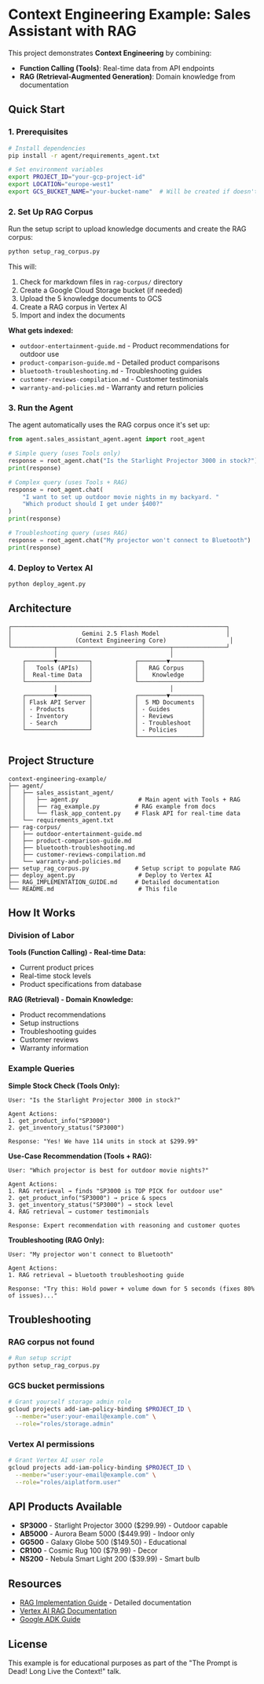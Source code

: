 # Context Engineering Example: Sales Assistant with RAG

This project demonstrates **Context Engineering** by combining:
- **Function Calling (Tools)**: Real-time data from API endpoints
- **RAG (Retrieval-Augmented Generation)**: Domain knowledge from documentation

## Quick Start

### 1. Prerequisites

```bash
# Install dependencies
pip install -r agent/requirements_agent.txt

# Set environment variables
export PROJECT_ID="your-gcp-project-id"
export LOCATION="europe-west1"
export GCS_BUCKET_NAME="your-bucket-name"  # Will be created if doesn't exist
```

### 2. Set Up RAG Corpus

Run the setup script to upload knowledge documents and create the RAG corpus:

```bash
python setup_rag_corpus.py
```

This will:
1. Check for markdown files in `rag-corpus/` directory
2. Create a Google Cloud Storage bucket (if needed)
3. Upload the 5 knowledge documents to GCS
4. Create a RAG corpus in Vertex AI
5. Import and index the documents

**What gets indexed:**
- `outdoor-entertainment-guide.md` - Product recommendations for outdoor use
- `product-comparison-guide.md` - Detailed product comparisons
- `bluetooth-troubleshooting.md` - Troubleshooting guides
- `customer-reviews-compilation.md` - Customer testimonials
- `warranty-and-policies.md` - Warranty and return policies

### 3. Run the Agent

The agent automatically uses the RAG corpus once it's set up:

```python
from agent.sales_assistant_agent.agent import root_agent

# Simple query (uses Tools only)
response = root_agent.chat("Is the Starlight Projector 3000 in stock?")
print(response)

# Complex query (uses Tools + RAG)
response = root_agent.chat(
    "I want to set up outdoor movie nights in my backyard. "
    "Which product should I get under $400?"
)
print(response)

# Troubleshooting query (uses RAG)
response = root_agent.chat("My projector won't connect to Bluetooth")
print(response)
```

### 4. Deploy to Vertex AI

```bash
python deploy_agent.py
```

## Architecture

```
┌─────────────────────────────────────────────────────────────┐
│                    Gemini 2.5 Flash Model                   │
│                  (Context Engineering Core)                  │
└────────────┬────────────────────────────────┬───────────────┘
             │                                │
    ┌────────▼─────────┐            ┌────────▼─────────┐
    │   Tools (APIs)   │            │   RAG Corpus     │
    │  Real-time Data  │            │    Knowledge     │
    └──────────────────┘            └──────────────────┘
             │                                │
    ┌────────▼─────────┐            ┌────────▼─────────┐
    │ Flask API Server │            │  5 MD Documents  │
    │ - Products       │            │ - Guides         │
    │ - Inventory      │            │ - Reviews        │
    │ - Search         │            │ - Troubleshoot   │
    └──────────────────┘            │ - Policies       │
                                    └──────────────────┘
```

## Project Structure

```
context-engineering-example/
├── agent/
│   ├── sales_assistant_agent/
│   │   ├── agent.py                 # Main agent with Tools + RAG
│   │   ├── rag_example.py          # RAG example from docs
│   │   └── flask_app_content.py    # Flask API for real-time data
│   └── requirements_agent.txt
├── rag-corpus/
│   ├── outdoor-entertainment-guide.md
│   ├── product-comparison-guide.md
│   ├── bluetooth-troubleshooting.md
│   ├── customer-reviews-compilation.md
│   └── warranty-and-policies.md
├── setup_rag_corpus.py             # Setup script to populate RAG
├── deploy_agent.py                  # Deploy to Vertex AI
├── RAG_IMPLEMENTATION_GUIDE.md     # Detailed documentation
└── README.md                        # This file
```

## How It Works

### Division of Labor

**Tools (Function Calling) - Real-time Data:**
- Current product prices
- Real-time stock levels
- Product specifications from database

**RAG (Retrieval) - Domain Knowledge:**
- Product recommendations
- Setup instructions
- Troubleshooting guides
- Customer reviews
- Warranty information

### Example Queries

**Simple Stock Check (Tools Only):**
```
User: "Is the Starlight Projector 3000 in stock?"

Agent Actions:
1. get_product_info("SP3000")
2. get_inventory_status("SP3000")

Response: "Yes! We have 114 units in stock at $299.99"
```

**Use-Case Recommendation (Tools + RAG):**
```
User: "Which projector is best for outdoor movie nights?"

Agent Actions:
1. RAG retrieval → finds "SP3000 is TOP PICK for outdoor use"
2. get_product_info("SP3000") → price & specs
3. get_inventory_status("SP3000") → stock level
4. RAG retrieval → customer testimonials

Response: Expert recommendation with reasoning and customer quotes
```

**Troubleshooting (RAG Only):**
```
User: "My projector won't connect to Bluetooth"

Agent Actions:
1. RAG retrieval → bluetooth troubleshooting guide

Response: "Try this: Hold power + volume down for 5 seconds (fixes 80% of issues)..."
```

## Troubleshooting

### RAG corpus not found
```bash
# Run setup script
python setup_rag_corpus.py
```

### GCS bucket permissions
```bash
# Grant yourself storage admin role
gcloud projects add-iam-policy-binding $PROJECT_ID \
  --member="user:your-email@example.com" \
  --role="roles/storage.admin"
```

### Vertex AI permissions
```bash
# Grant Vertex AI user role
gcloud projects add-iam-policy-binding $PROJECT_ID \
  --member="user:your-email@example.com" \
  --role="roles/aiplatform.user"
```

## API Products Available

- **SP3000** - Starlight Projector 3000 ($299.99) - Outdoor capable
- **AB5000** - Aurora Beam 5000 ($449.99) - Indoor only
- **GG500** - Galaxy Globe 500 ($149.50) - Educational
- **CR100** - Cosmic Rug 100 ($79.99) - Decor
- **NS200** - Nebula Smart Light 200 ($39.99) - Smart bulb

## Resources

- [RAG Implementation Guide](./RAG_IMPLEMENTATION_GUIDE.md) - Detailed documentation
- [Vertex AI RAG Documentation](https://cloud.google.com/vertex-ai/docs/generative-ai/model-reference/rag)
- [Google ADK Guide](https://cloud.google.com/vertex-ai/docs/agent-builder)

## License

This example is for educational purposes as part of the "The Prompt is Dead! Long Live the Context!" talk.
